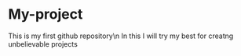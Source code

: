 # My-project
This is my first github repository\n 
In this I will try my best for creatng unbelievable projects
